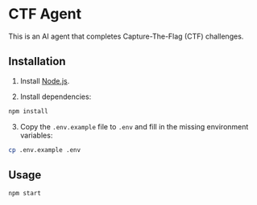 # CTF Agent

This is an AI agent that completes Capture-The-Flag (CTF) challenges.

## Installation

1. Install [Node.js](https://nodejs.org/).

2. Install dependencies:

```sh
npm install
```

3. Copy the `.env.example` file to `.env` and fill in the missing environment variables:

```sh
cp .env.example .env
```

## Usage

```sh
npm start
```
